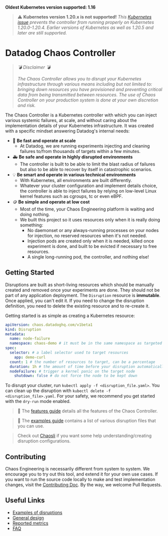 **Oldest Kubernetes version supported: 1.16**

> :warning: **Kubernetes version 1.20.x is not supported!** _This [Kubernetes issue](https://github.com/kubernetes/kubernetes/issues/97288) prevents the controller from running properly on Kubernetes 1.20.0-1.20.4. Earlier versions of Kubernetes as well as 1.20.5 and later are still supported._

# Datadog Chaos Controller

> *:bomb: Disclaimer :bomb:*
>
> _The Chaos Controller allows you to disrupt your Kubernetes infrastructure through various means including but not limited to: bringing down resources you have provisioned and preventing critical data from being transmitted between resources. The use of Chaos Controller on your production system is done at your own discretion and risk._

The Chaos Controller is a Kubernetes controller with which you can inject various systemic failures, at scale, and without caring about the implementation details of your Kubernetes infrastructure. It was created with a specific mindset answering Datadog's internal needs:

* 🐇 **Be fast and operate at scale**
  * At Datadog, we are running experiments injecting and cleaning failures to/from thousands of targets within a few minutes.
* 🚑 **Be safe and operate in highly disrupted environments**
  * The controller is built to be able to limit the blast radius of failures but also to be able to recover by itself in catastrophic scenarios.
* 💡 **Be smart and operate in various technical environments**
  * With Kubernetes, all environments are built differently.
  * Whatever your cluster configuration and implement details choice, the controller is able to inject failures by relying on low-level Linux kernel features such as cgroups, tc or even eBPF.
* 🪙 **Be simple and operate at low cost**
  * Most of the time, your Chaos Engineering platform is waiting and doing nothing.
  * We built this project so it uses resources only when it is really doing something:
    * No daemonset or any always-running processes on your nodes for injection, no reserved resources when it's not needed.
    * Injection pods are created only when it is needed, killed once experiment is done, and built to be evicted if necessary to free resources.
    * A single long-running pod, the controller, and nothing else!

## Getting Started

Disruptions are built as short-living resources which should be manually created and removed once your experiments are done. They should not be part of any application deployment. The `Disruption` resource is **immutable**. Once applied, you can't edit it. If you need to change the disruption definition, you need to delete the existing resource and to re-create it.

Getting started is as simple as creating a Kubernetes resource:

```yaml
apiVersion: chaos.datadoghq.com/v1beta1
kind: Disruption
metadata:
  name: node-failure
  namespace: chaos-demo # it must be in the same namespace as targeted resources
spec:
  selector: # a label selector used to target resources
    app: demo-curl
  count: 1 # the number of resources to target, can be a percentage
  duration: 1h # the amount of time before your disruption automatically terminates itself, for safety
  nodeFailure: # trigger a kernel panic on the target node
    shutdown: false # do not force the node to be kept down
```

To disrupt your cluster, run `kubectl apply -f <disruption_file.yaml>`. You can clean up the disruption with `kubectl delete -f <disruption_file>.yaml`. For your safety, we recommend you get started with the `dry-run` mode enabled.

> :open_book: The [features guide](docs/features.md) details all the features of the Chaos Controller.

> :open_book: The [examples guide](docs/examples.md) contains a list of various disruption files that you can use.

> Check out [Chaosli](./cli/chaosli/README.md) if you want some help understanding/creating disruption configurations.

## Contributing

Chaos Engineering is necessarily different from system to system. We encourage you to try out this tool, and extend it for your own use cases. If you want to run the source code locally to make and test implementation changes, visit the [Contributing Doc](CONTRIBUTING.md). By the way, we welcome Pull Requests.

## Useful Links

- [Examples of disruptions](docs/examples.md)
- [General design](docs/design.md)
- [Reported metrics](docs/metrics.md)
- [FAQ](docs/faq.md)
